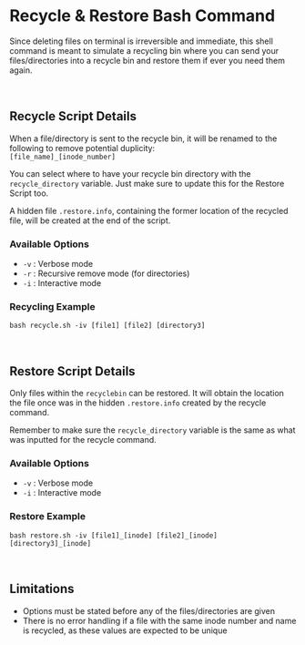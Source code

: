 # Recycle & Restore Bash Command

Since deleting files on terminal is irreversible and immediate, this shell command is meant to simulate a recycling bin where you can send your files/directories into a recycle bin and restore them if ever you need them again.

 <br/>

## Recycle Script Details
When a file/directory is sent to the recycle bin, it will be renamed to the following to remove potential duplicity:  
`[file_name]_[inode_number]`

You can select where to have your recycle bin directory with the `recycle_directory` variable. Just make sure to update this for the Restore Script too.

A hidden file `.restore.info`, containing the former location of the recycled file, will be created at the end of the script.

### Available Options
- `-v` : Verbose mode
- `-r` : Recursive remove mode (for directories)
- `-i` : Interactive mode

### Recycling Example
```bash recycle.sh -iv [file1] [file2] [directory3]```

 <br/>

## Restore Script Details
Only files within the `recyclebin` can be restored. It will obtain the location the file once was in the hidden `.restore.info` created by the recycle command.

Remember to make sure the `recycle_directory` variable is the same as what was inputted for the recycle command.

### Available Options
- `-v` : Verbose mode
- `-i` : Interactive mode

### Restore Example
```bash restore.sh -iv [file1]_[inode] [file2]_[inode] [directory3]_[inode]```

 <br/>

## Limitations
- Options must be stated before any of the files/directories are given
- There is no error handling if a file with the same inode number and name is recycled, as these values are expected to be unique
